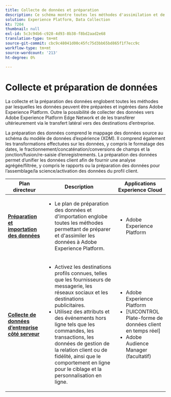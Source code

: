 ```yaml
---
title: Collecte de données et préparation
description: Ce schéma montre toutes les méthodes d'assimilation et de préparation des données à Adobe Experience Platform.
solution: Experience Platform, Data Collection
kt: 7204
thumbnail: null
exl-id: 5c3c94b6-c928-4d93-8b38-f8bd2aad2e68
translation-type: tm+mt
source-git-commit: cbc9c48041d00c45fc75d3bb65bd865f1f7ecc9c
workflow-type: tm+mt
source-wordcount: '213'
ht-degree: 0%

---
```


# Collecte et préparation de données

La collecte et la préparation des données englobent toutes les méthodes par lesquelles les données peuvent être préparées et ingérées dans Adobe Experience Platform. Outre la possibilité de collecter des données vers Adobe Experience Platform Edge Network et de les transférer ultérieurement via le transfert latéral vers des destinations d’entreprise.

La préparation des données comprend le mappage des données source au schéma du modèle de données d’expérience (XDM). Il comprend également les transformations effectuées sur les données, y compris le formatage des dates, le fractionnement/concaténation/conversions de champs et la jonction/fusion/re-saisie d’enregistrements. La préparation des données permet d’unifier les données client afin de fournir une analyse agrégée/filtrée, y compris le rapports ou la préparation des données pour l’assemblage/la science/activation des données du profil client.

| Plan directeur | Description | Applications Experience Cloud |
|---|---|---|
| **[Préparation et importation des données](ingestion.md)** | <ul><li>Le plan de préparation des données et d&#39;importation englobe toutes les méthodes permettant de préparer et d&#39;assimiler les données à Adobe Experience Platform.</ul></li> | <ul><li> Adobe Experience Platform </ul></li> |
| **[Collecte de données d’entreprise côté serveur](server-side-collection.md)** | <ul><li>Activez les destinations profils connues, telles que les fournisseurs de messagerie, les réseaux sociaux et les destinations publicitaires. </li><li>Utilisez des attributs et des événements hors ligne tels que les commandes, les transactions, les données de gestion de la relation client ou de fidélité, ainsi que le comportement en ligne pour le ciblage et la personnalisation en ligne.</li></ul> | <ul><li>Adobe Experience Platform</li><li> [!UICONTROL Plate-forme de données client en temps réel]</li><li>Adobe Audience Manager (facultatif)</li></ul> |
